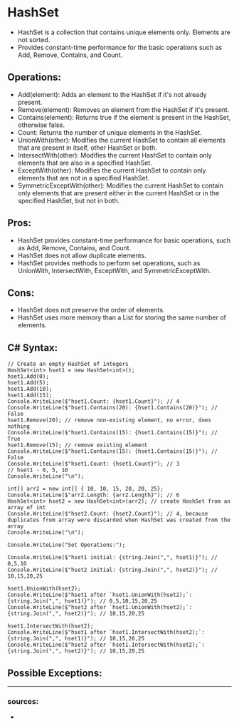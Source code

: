 # HashSet

- HashSet is a collection that contains unique elements only. Elements are not sorted.
- Provides constant-time performance for the basic operations such as Add, Remove, Contains, and Count.

## Operations:
- Add(element): Adds an element to the HashSet if it's not already present.
- Remove(element): Removes an element from the HashSet if it's present.
- Contains(element): Returns true if the element is present in the HashSet, otherwise false.
- Count: Returns the number of unique elements in the HashSet.
- UnionWith(other): Modifies the current HashSet to contain all elements that are present in itself, other HashSet or both.
- IntersectWith(other): Modifies the current HashSet to contain only elements that are also in a specified HashSet.
- ExceptWith(other): Modifies the current HashSet to contain only elements that are not in a specified HashSet.
- SymmetricExceptWith(other): Modifies the current HashSet to contain only elements that are present either in the current HashSet or in the specified HashSet, but not in both.

## Pros:
- HashSet provides constant-time performance for basic operations, such as Add, Remove, Contains, and Count.
- HashSet does not allow duplicate elements.
- HashSet provides methods to perform set operations, such as UnionWith, IntersectWith, ExceptWith, and SymmetricExceptWith.

## Cons:
- HashSet does not preserve the order of elements.
- HashSet uses more memory than a List for storing the same number of elements.

## C# Syntax:
  ```
  // Create an empty HashSet of integers
  HashSet<int> hset1 = new HashSet<int>();
  hset1.Add(0);
  hset1.Add(5);
  hset1.Add(10);
  hset1.Add(15);
  Console.WriteLine($"hset1.Count: {hset1.Count}"); // 4
  Console.WriteLine($"hset1.Contains(20): {hset1.Contains(20)}"); // False
  hset1.Remove(20); // remove non-existing element, no error, does nothing
  Console.WriteLine($"hset1.Contains(15): {hset1.Contains(15)}"); // True
  hset1.Remove(15); // remove existing element
  Console.WriteLine($"hset1.Contains(15): {hset1.Contains(15)}"); // False
  Console.WriteLine($"hset1.Count: {hset1.Count}"); // 3
  // hset1 - 0, 5, 10
  Console.WriteLine("\n");
  
  int[] arr2 = new int[] { 10, 10, 15, 20, 20, 25};
  Console.WriteLine($"arr2.Length: {arr2.Length}"); // 6
  HashSet<int> hset2 = new HashSet<int>(arr2); // create HashSet from an array of int
  Console.WriteLine($"hset2.Count: {hset2.Count}"); // 4, because duplicates from array were discarded when HashSet was created from the array
  Console.WriteLine("\n");
  
  Console.WriteLine("Set Operations:");
  
  Console.WriteLine($"hset1 initial: {string.Join(",", hset1)}"); // 0,5,10
  Console.WriteLine($"hset2 initial: {string.Join(",", hset2)}"); // 10,15,20,25
  
  hset1.UnionWith(hset2);
  Console.WriteLine($"hset1 after `hset1.UnionWith(hset2);`: {string.Join(",", hset1)}"); // 0,5,10,15,20,25
  Console.WriteLine($"hset2 after `hset1.UnionWith(hset2);`: {string.Join(",", hset2)}"); // 10,15,20,25
  
  hset1.IntersectWith(hset2);
  Console.WriteLine($"hset1 after `hset1.IntersectWith(hset2);`: {string.Join(",", hset1)}"); // 10,15,20,25
  Console.WriteLine($"hset2 after `hset1.IntersectWith(hset2);`: {string.Join(",", hset2)}"); // 10,15,20,25
  ```

## Possible Exceptions:


---

### sources:
- 